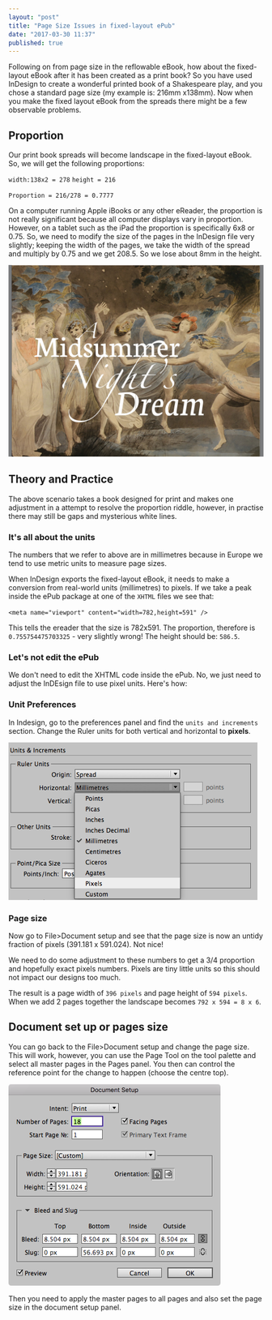 ```yaml
---
layout: "post"
title: "Page Size Issues in fixed-layout ePub"
date: "2017-03-30 11:37"
published: true
---
```

Following on from page size in the reflowable eBook, how about the fixed-layout eBook after it has been created as a print book? So you have used InDesign to create a wonderful printed book of a Shakespeare play, and you chose a standard page size (my example is: 216mm x138mm). Now when you make the fixed layout eBook from the spreads there might be a few observable problems.

## Proportion

Our print book spreads will become landscape in the fixed-layout eBook. So, we will get the following proportions:

`width:138x2 = 278`
`height = 216`

`Proportion = 216/278 = 0.7777`

On a computer running Apple iBooks or any other eReader, the proportion is
not really significant because all computer displays vary in proportion. However, on a tablet such as the iPad the proportion is specifically 6x8 or 0.75. So, we need to modify the size of the pages in the InDesign file very slightly; keeping the width of the pages, we take the width of the spread and multiply by 0.75 and we get 208.5. So we lose about 8mm in the height.

[![Here we see that the page size does not exactly fit on the iPad](/images/2017/03/ipad_edgerevealed.jpg)](/images/2017/03/ipad_edgerevealed.jpg)

## Theory and Practice

The above scenario takes a book designed for print and makes one adjustment in a attempt to resolve the proportion riddle, however, in practise there may still be gaps and mysterious white lines.

### It's all about the units

The numbers that we refer to above are in millimetres because in Europe we tend to use metric units to measure page sizes.

When InDesign exports the fixed-layout eBook, it needs to make a conversion from real-world units (millimetres) to pixels. If we take a peak inside the ePub package at one of the `XHTML` files we see that:

`<meta name="viewport" content="width=782,height=591" />`

This tells the ereader that the size is 782x591. The proportion, therefore is `0.755754475703325` - very slightly wrong! The height should be: `586.5`.

### Let's not edit the ePub

We don't need to edit the XHTML code inside the ePub. No, we just need to adjust the InDEsign file to use pixel units. Here's how:

### Unit Preferences

In Indesign, go to the preferences panel and find the `units and increments` section. Change the Ruler units for both vertical and horizontal to **pixels**.

[![Change from millimetres to pixels](/images/2017/03/changetheunitstopixels.png)](/images/2017/03/changetheunitstopixels.png)

### Page size

Now go to File>Document setup and see that the page size is now an untidy fraction of pixels (391.181 x 591.024). Not nice!

We need to do some adjustment to these numbers to get a 3/4 proportion and hopefully exact pixels numbers. Pixels are tiny little units so this should not impact our designs too much.

The result is a page width of `396 pixels` and page height of `594 pixels`. When we add 2 pages together the landscape becomes `792 x 594 = 8 x 6`.

## Document set up or pages size

You can go back to the File>Document setup and change the page size. This will work, however, you can use the Page Tool on the tool palette and select all master pages in the Pages panel. You then can control the reference point for the change to happen (choose the centre top).

[![In the documents setup we now need to adjust to a whole pixel number.](/images/2017/03/documentsetup.png)](/images/2017/03/documentsetup.png)

Then you need to apply the master pages to all pages and also set the page size in the document setup panel.
